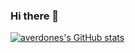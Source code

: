 ### Hi there 👋

[![averdones's GitHub stats](https://github-readme-stats.vercel.app/api?username=averdones&count_private=true&show_icons=true&theme=outrun)](https://averdones.github.io/)

<!--
**averdones/averdones** is a ✨ _special_ ✨ repository because its `README.md` (this file) appears on your GitHub profile.

Here are some ideas to get you started:

- 🔭 I’m currently working on ...
- 🌱 I’m currently learning ...
- 👯 I’m looking to collaborate on ...
- 🤔 I’m looking for help with ...
- 💬 Ask me about ...
- 📫 How to reach me: ...
- 😄 Pronouns: ...
- ⚡ Fun fact: ...
-->
